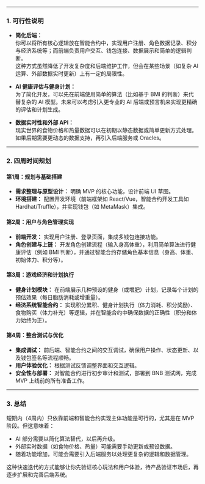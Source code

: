 

---

### 1. 可行性说明

- **简化后端：**  
  你可以将所有核心逻辑放在智能合约中，实现用户注册、角色数据记录、积分与经济系统等；而前端负责用户交互、钱包连接、数据展示和简单的逻辑判断。  
  这种方式虽然降低了开发复杂度和后端维护工作，但会在某些场景（如复杂 AI 运算、外部数据实时更新）上有一定的局限性。

- **AI 健康评估与健身计划：**  
  为了简化开发，可以先在前端使用简单的算法（比如基于 BMI 的判断）来代替复杂的 AI 模型。未来可以考虑引入更专业的 AI 后端或预言机来实现更精确的评估和计划生成。

- **数据实时性和外部 API：**  
  现实世界的食物价格和热量数据可以在初期以静态数据或简单更新方式处理。如果后期需要更动态的数据支持，再引入后端服务或 Oracles。

---

### 2. 四周时间规划

#### **第1周：规划与基础搭建**  
- **需求整理与原型设计：** 明确 MVP 的核心功能，设计前端 UI 草图。  
- **环境搭建：** 配置开发环境（前端框架如 React/Vue，智能合约开发工具如 Hardhat/Truffle），并实现钱包（如 MetaMask）集成。

#### **第2周：用户与角色管理实现**  
- **前端开发：** 实现用户注册、登录页面，集成多钱包连接功能。  
- **角色创建与上链：** 开发角色创建流程（输入身高体重），利用简单算法进行健康评估（例如 BMI 判断），并通过智能合约存储角色基本信息（身高、体重、初始体力、积分等）。

#### **第3周：游戏经济和计划执行**  
- **健身计划模块：** 在前端展示几种预设的健身（或增肥）计划，记录每个计划的预估效果（每日脂肪消耗或增重量）。  
- **经济系统智能合约：** 实现积分累积、健身计划执行（体力消耗、积分奖励）、食物购买（体力补充）等逻辑，并在智能合约中确保数据的正确性（积分和体力始终为正）。

#### **第4周：整合测试与优化**  
- **集成调试：** 前后端、智能合约之间的交互调试，确保用户操作、状态更新、以及钱包签名等流程顺畅。  
- **用户体验优化：** 根据测试反馈调整界面和交互逻辑。  
- **安全性与部署：** 对智能合约进行初步审计和测试，部署到 BNB 测试网，完成 MVP 上线前的所有准备工作。

---

### 3. 总结

短期内（4周内）只依靠前端和智能合约实现主体功能是可行的，尤其是在 MVP 阶段。但这意味着：  
- AI 部分需要以简化算法替代，以后再升级。  
- 外部实时数据（如食物价格、热量）可能需要手动更新或预设数据。  
- 随着功能增加，可能会需要引入后端服务以处理更复杂的逻辑和数据管理。

这种快速迭代的方式能够让你先验证核心玩法和用户体验，待产品验证市场后，再逐步扩展和完善后端系统。





